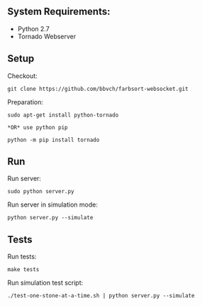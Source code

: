 System Requirements:
----

- Python 2.7 
- Tornado Webserver 

Setup
-----

Checkout:
```
git clone https://github.com/bbvch/farbsort-websocket.git
```

Preparation:
```
sudo apt-get install python-tornado
```
	*OR* use python pip
```
python -m pip install tornado
```

Run
---

Run server:
```
sudo python server.py
```

Run server in simulation mode:
```
python server.py --simulate
```


Tests
-----

Run tests:
```
make tests
```

Run simulation test script:
```
./test-one-stone-at-a-time.sh | python server.py --simulate
```
